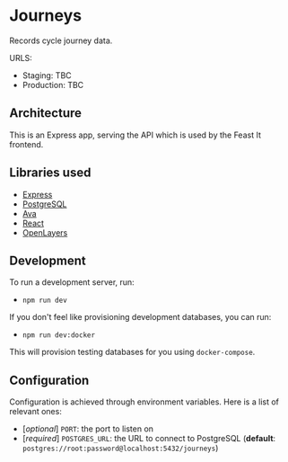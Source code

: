 # Journeys

Records cycle journey data.

URLS:
- Staging: TBC
- Production: TBC

## Architecture

This is an Express app, serving the API which is used by the Feast It frontend.

## Libraries used

- [Express](https://expressjs.com/)
- [PostgreSQL](https://www.postgresql.org/)
- [Ava](https://github.com/avajs/ava)
- [React](https://reactjs.org/)
- [OpenLayers](https://openlayers.org/)

## Development

To run a development server, run:

- `npm run dev`

If you don't feel like provisioning development databases, you can run:

- `npm run dev:docker`

This will provision testing databases for you using `docker-compose`.

## Configuration

Configuration is achieved through environment variables. Here is a list of relevant ones:

- [*optional*] `PORT`: the port to listen on
- [*required*] `POSTGRES_URL`: the URL to connect to PostgreSQL (**default**: `postgres://root:password@localhost:5432/journeys`)

